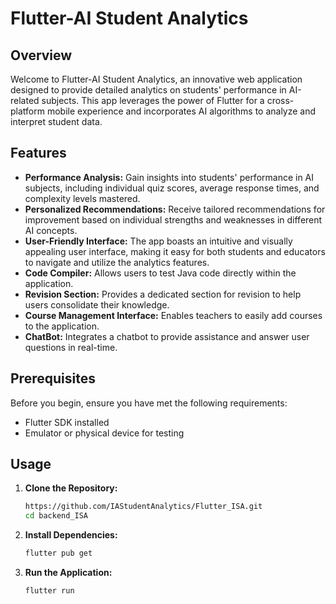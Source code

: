 # Flutter-AI Student Analytics

## Overview

Welcome to Flutter-AI Student Analytics, an innovative web application designed to provide detailed analytics on students' performance in AI-related subjects. This app leverages the power of Flutter for a cross-platform mobile experience and incorporates AI algorithms to analyze and interpret student data.

## Features

- **Performance Analysis:** Gain insights into students' performance in AI subjects, including individual quiz scores, average response times, and complexity levels mastered.
- **Personalized Recommendations:** Receive tailored recommendations for improvement based on individual strengths and weaknesses in different AI concepts.
- **User-Friendly Interface:** The app boasts an intuitive and visually appealing user interface, making it easy for both students and educators to navigate and utilize the analytics features.
- **Code Compiler:** Allows users to test Java code directly within the application.
- **Revision Section:** Provides a dedicated section for revision to help users consolidate their knowledge.
- **Course Management Interface:** Enables teachers to easily add courses to the application.
- **ChatBot:** Integrates a chatbot to provide assistance and answer user questions in real-time.

## Prerequisites

Before you begin, ensure you have met the following requirements:

- Flutter SDK installed
- Emulator or physical device for testing


## Usage

1. **Clone the Repository:**
   ```bash
   https://github.com/IAStudentAnalytics/Flutter_ISA.git
   cd backend_ISA
   ```

2. **Install Dependencies:**
   ```bash
   flutter pub get
   ```


3. **Run the Application:**
   
   ```bash
   flutter run
   ```
   ```
   
